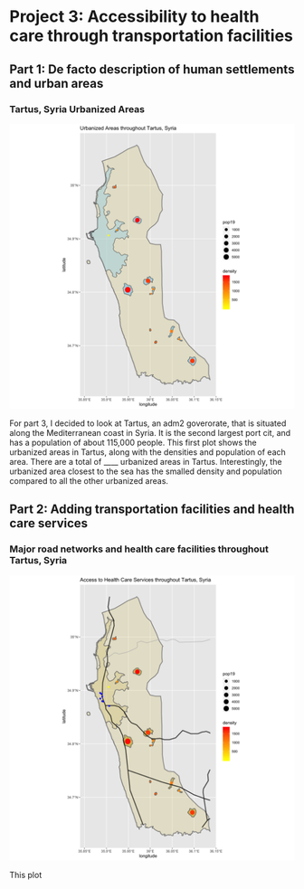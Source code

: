 # Project 3: Accessibility to health care through transportation facilities

## Part 1: De facto description of human settlements and urban areas
### Tartus, Syria Urbanized Areas
![](Tartus2.png)

For part 3, I decided to look at Tartus, an adm2 goverorate, that is situated along the Mediterranean coast in Syria. It is the second largest port cit, and has a population of about 115,000 people. This first plot shows the urbanized areas in Tartus, along with the densities and population of each area. There are a total of ____ urbanized areas in Tartus. Interestingly, the urbanized area closest to the sea has the smalled density and population compared to all the other urbanized areas.


## Part 2: Adding transportation facilities and health care services
### Major road networks and health care facilities throughout Tartus, Syria
![](Tartus_hcf_and_roads.png)

This plot 

